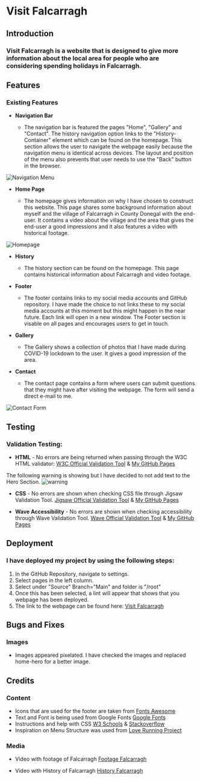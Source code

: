 # Visit Falcarragh

## Introduction

### Visit Falcarragh is a website that is designed to give more information about the local area for people who are considering spending holidays in Falcarragh.


## Features

### Existing Features

- __Navigation Bar__

	- The navigation bar is featured the pages "Home", "Gallery" and "Contact". The history navigation option links to the "History-Container" element which can be found on the homepage. This section allows the user to navigate the webpage easily because the navigation menu is identical across devices. The layout and position of the menu also prevents that user needs to use the "Back" button in the browser.

![Navigation Menu](https://github.com/Markp1312/Visit-Falcarragh-Resubmit/blob/main/assets/images/navbar.jpg "Navigation Menu")

- __Home Page__

	- The homepage gives information on why I have chosen to construct this website. This page shares some background information about myself and the village of Falcarragh in County Donegal with the end-user.
It contains a video about the village and the area that gives the end-user a good impressions and it also features a video with historical footage.


![Homepage](https://github.com/Markp1312/Visit-Falcarragh-Resubmit/blob/main/assets/images/homepage.jpg "Homepage")

- __History__

	- The history section can be found on the homepage.
	This page contains historical information about Falcarragh and video footage.


- __Footer__

	- The footer contains links to my social media accounts and GitHub repository.
	I have made the choice to not links these to my social media accounts at this moment but this might happen in the near future. Each link will open in a new window.
The Footer section is visable on all pages and encourages users to get in touch.

- __Gallery__

	- The Gallery shows a collection of photos that I have made during COVID-19 lockdown to the user. It gives a good impression of the area.

- __Contact__

	- The contact page contains a form where users can submit questions that they might have after visiting the webpage. The form will send a direct e-mail to me.

![Contact Form](https://github.com/Markp1312/Visit-Falcarragh-Resubmit/blob/main/assets/images/Form.jpg "Contact Form")

## Testing

### Validation Testing:
 
- __HTML__ - No errors are being returned when passing through the W3C HTML validator: 
[W3C Official Validation Tool](https://validator.w3.org/ "W3C Validator") & [My GitHub Pages](https://github.com/Markp1312/Visit-Falcarragh-Resubmit/blob/main "Mark's GitHub Repo") 

The following warning is showing but I have decided to not add text to the Hero Section.
![warning](https://github.com/Markp1312/Visit-Falcarragh-Resubmit/blob/main/assets/images/Warning.jpg "HTML Warning")

- __CSS__ - No errors are shown when checking CSS file through Jigsaw Validation Tool.
[Jigsaw Official Validation Tool](https://jigsaw.w3.org/css-validator/ "CSS Validator") & [My GitHub Pages](https://github.com/Markp1312/Visit-Falcarragh-Resubmit/blob/main "Mark's GitHub Repo")

- __Wave Accessibility__ - No errors are shown when checking accessibility through Wave Validation Tool.
[Wave Official Validation Tool](https://wave.webaim.org/ "Accessibility Report") & [My GitHub Pages](https://github.com/Markp1312/Visit-Falcarragh-Resubmit/blob/main "Mark's GitHub Repo")

## Deployment

### I have deployed my project by using the following steps:

1. In the GitHub Repository, navigate to settings.
2. Select pages in the left column.
3. Select under "Source" Branch="Main" and folder is "/root" 
4. Once this has been selected, a lint will appear that shows that you webpage has been deployed.
5. The link to the webpage can be found here: [Visit Falcarragh](https://markp1312.github.io/Visit-Falcarragh-Resubmit/)

## Bugs and Fixes

### Images

- Images appeared pixelated. I have checked the images and replaced home-hero for a better image.


## Credits

### Content

- Icons that are used for the footer are taken from [Fonts Awesome](https://fontawesome.com/)
- Text and Font is being used from Google Fonts [Google Fonts](https://fonts.google.com/)
- Instructions and help with CSS [W3 Schools](https://www.w3schools.com/css/) & 
[Stackoverflow](https://stackoverflow.com/)
- Inspiration on Menu Structure was used from [Love Running Project](https://learn.codeinstitute.net/)


### Media

- Video with footage of Falcarragh [Footage Falcarragh](https://youtu.be/FBJazLj08eY)

- Video with History of Falcarragh [History Falcarragh](https://youtu.be/9n-uLTtggYg)